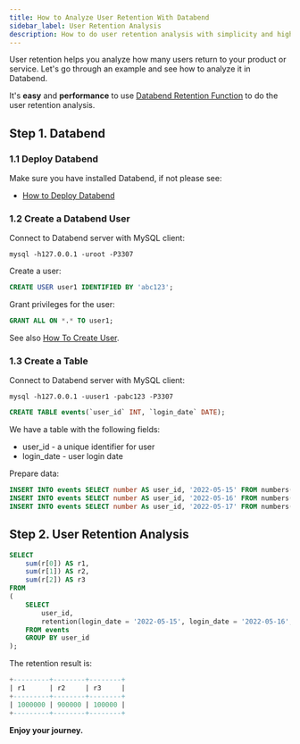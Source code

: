 ```yaml
---
title: How to Analyze User Retention With Databend
sidebar_label: User Retention Analysis
description: How to do user retention analysis with simplicity and high performance.
---
```


User retention helps you analyze how many users return to your product or service. Let's go through an example and see how to analyze it in Databend.

It's **easy** and **performance** to use [Databend Retention Function](../15-sql-functions/10-aggregate-functions/aggregate-retention.md) to do the user retention analysis.

## Step 1. Databend

### 1.1 Deploy Databend

Make sure you have installed Databend, if not please see:

* [How to Deploy Databend](../01-guides/index.md#deployment)

### 1.2 Create a Databend User

Connect to Databend server with MySQL client:
```shell
mysql -h127.0.0.1 -uroot -P3307 
```

Create a user:
```sql
CREATE USER user1 IDENTIFIED BY 'abc123';
```

Grant privileges for the user:
```sql
GRANT ALL ON *.* TO user1;
```

See also [How To Create User](../14-sql-commands/00-ddl/30-user/01-user-create-user.md).

### 1.3 Create a Table

Connect to Databend server with MySQL client:
```shell
mysql -h127.0.0.1 -uuser1 -pabc123 -P3307 
```

```sql
CREATE TABLE events(`user_id` INT, `login_date` DATE);
```
We have a table with the following fields:
* user_id - a unique identifier for user
* login_date - user login date

Prepare data:
```sql
INSERT INTO events SELECT number AS user_id, '2022-05-15' FROM numbers(1000000);
INSERT INTO events SELECT number AS user_id, '2022-05-16' FROM numbers(900000);
INSERT INTO events SELECT number As user_id, '2022-05-17' FROM numbers(100000);
```

## Step 2. User Retention Analysis

```sql
SELECT
    sum(r[0]) AS r1,
    sum(r[1]) AS r2,
    sum(r[2]) AS r3
FROM
(
    SELECT
        user_id,
        retention(login_date = '2022-05-15', login_date = '2022-05-16', login_date = '2022-05-17') AS r
    FROM events
    GROUP BY user_id
);
```

The retention result is:
```sql
+---------+--------+--------+
| r1      | r2     | r3     |
+---------+--------+--------+
| 1000000 | 900000 | 100000 |
+---------+--------+--------+
```

**Enjoy your journey.** 
